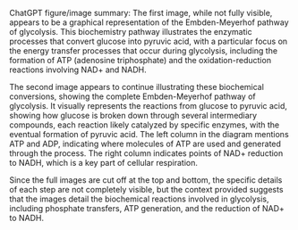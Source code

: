 ChatGPT figure/image summary: The first image, while not fully visible, appears to be a graphical representation of the Embden-Meyerhof pathway of glycolysis. This biochemistry pathway illustrates the enzymatic processes that convert glucose into pyruvic acid, with a particular focus on the energy transfer processes that occur during glycolysis, including the formation of ATP (adenosine triphosphate) and the oxidation-reduction reactions involving NAD+ and NADH.

The second image appears to continue illustrating these biochemical conversions, showing the complete Embden-Meyerhof pathway of glycolysis. It visually represents the reactions from glucose to pyruvic acid, showing how glucose is broken down through several intermediary compounds, each reaction likely catalyzed by specific enzymes, with the eventual formation of pyruvic acid. The left column in the diagram mentions ATP and ADP, indicating where molecules of ATP are used and generated through the process. The right column indicates points of NAD+ reduction to NADH, which is a key part of cellular respiration.

Since the full images are cut off at the top and bottom, the specific details of each step are not completely visible, but the context provided suggests that the images detail the biochemical reactions involved in glycolysis, including phosphate transfers, ATP generation, and the reduction of NAD+ to NADH.